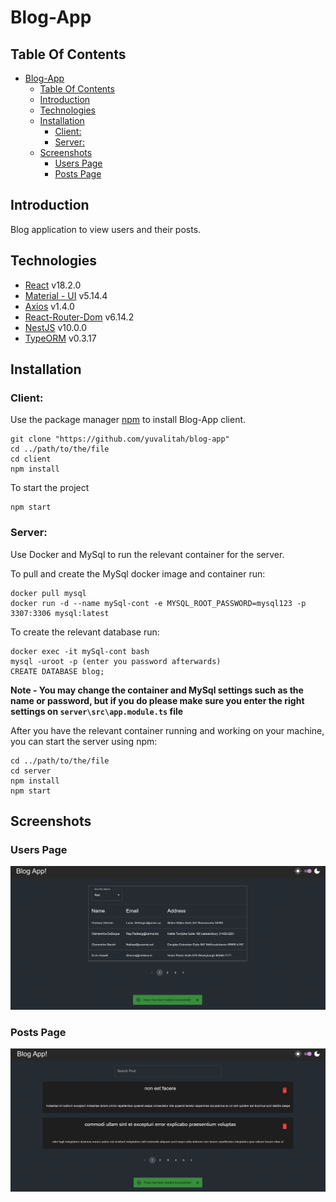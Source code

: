 # Blog-App

## Table Of Contents
- [Blog-App](#blog-app)
  - [Table Of Contents](#table-of-contents)
  - [Introduction](#introduction)
  - [Technologies](#technologies)
  - [Installation](#installation)
    - [Client:](#client)
    - [Server:](#server)
  - [Screenshots](#screenshots)
    - [Users Page](#users-page)
    - [Posts Page](#posts-page)

## Introduction

Blog application to view users and their posts.

## Technologies

* [React](https://reactjs.org/) v18.2.0
* [Material - UI](https://github.com/mui/material-ui) v5.14.4
* [Axios](https://github.com/axios/axios) v1.4.0
* [React-Router-Dom](https://github.com/remix-run/react-router) v6.14.2
* [NestJS](https://github.com/nestjs/nest) v10.0.0
* [TypeORM](https://github.com/typeorm/typeorm) v0.3.17

## Installation

### Client:

Use the package manager [npm](https://www.npmjs.com/) to install Blog-App client.

```npm
git clone "https://github.com/yuvalitah/blog-app"
cd ../path/to/the/file
cd client
npm install
```
To start the project
```npm
npm start
```

### Server:

Use Docker and MySql to run the relevant container for the server.

To pull and create the MySql docker image and container run:

```
docker pull mysql
docker run -d --name mySql-cont -e MYSQL_ROOT_PASSWORD=mysql123 -p 3307:3306 mysql:latest
```

To create the relevant database run:
```
docker exec -it mySql-cont bash
mysql -uroot -p (enter you password afterwards)
CREATE DATABASE blog;
```

**Note - You may change the container and MySql settings such as the name or password, but if you do please make sure you enter the right settings on  ```server\src\app.module.ts``` file**

After you have the relevant container running and working on your machine, you can start the server using npm:
```
cd ../path/to/the/file
cd server
npm install
npm start
```

## Screenshots

### Users Page
![Users page screenshot](./screenshots/Users.png)

### Posts Page
![Posts page screenshot](./screenshots/Posts.png)
